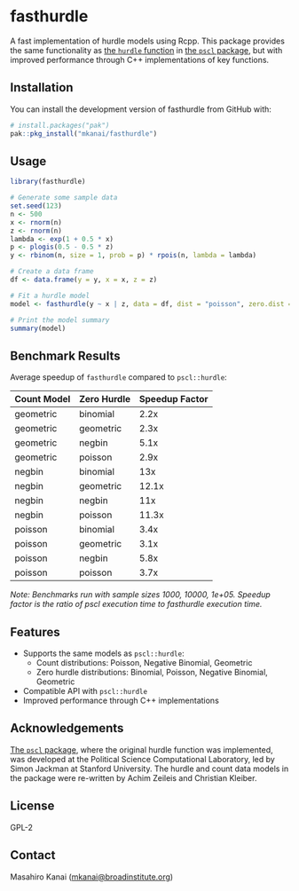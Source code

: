 # fasthurdle

A fast implementation of hurdle models using Rcpp. This package provides the same functionality as [the `hurdle` function](https://www.rdocumentation.org/packages/pscl/versions/1.5.9/topics/hurdle) in [the `pscl` package](https://github.com/atahk/pscl), but with improved performance through C++ implementations of key functions.

## Installation

You can install the development version of fasthurdle from GitHub with:

```r
# install.packages("pak")
pak::pkg_install("mkanai/fasthurdle")
```

## Usage

```r
library(fasthurdle)

# Generate some sample data
set.seed(123)
n <- 500
x <- rnorm(n)
z <- rnorm(n)
lambda <- exp(1 + 0.5 * x)
p <- plogis(0.5 - 0.5 * z)
y <- rbinom(n, size = 1, prob = p) * rpois(n, lambda = lambda)

# Create a data frame
df <- data.frame(y = y, x = x, z = z)

# Fit a hurdle model
model <- fasthurdle(y ~ x | z, data = df, dist = "poisson", zero.dist = "binomial")

# Print the model summary
summary(model)
```

## Benchmark Results

Average speedup of `fasthurdle` compared to `pscl::hurdle`:

| Count Model | Zero Hurdle | Speedup Factor |
|------------|------------|---------------|
| geometric  | binomial   | 2.2x          |
| geometric  | geometric  | 2.3x          |
| geometric  | negbin     | 5.1x          |
| geometric  | poisson    | 2.9x          |
| negbin     | binomial   | 13x           |
| negbin     | geometric  | 12.1x         |
| negbin     | negbin     | 11x           |
| negbin     | poisson    | 11.3x         |
| poisson    | binomial   | 3.4x          |
| poisson    | geometric  | 3.1x          |
| poisson    | negbin     | 5.8x          |
| poisson    | poisson    | 3.7x          |

*Note: Benchmarks run with sample sizes 1000, 10000, 1e+05. Speedup factor is the ratio of pscl execution time to fasthurdle execution time.*

## Features

- Supports the same models as `pscl::hurdle`:
  - Count distributions: Poisson, Negative Binomial, Geometric
  - Zero hurdle distributions: Binomial, Poisson, Negative Binomial, Geometric
- Compatible API with `pscl::hurdle`
- Improved performance through C++ implementations

## Acknowledgements

[The `pscl` package](https://github.com/atahk/pscl), where the original hurdle function was implemented, was developed at the Political Science Computational Laboratory, led by Simon Jackman at Stanford University. The hurdle and count data models in the package were re-written by Achim Zeileis and Christian Kleiber.

## License

GPL-2

## Contact

Masahiro Kanai (<mkanai@broadinstitute.org>)
